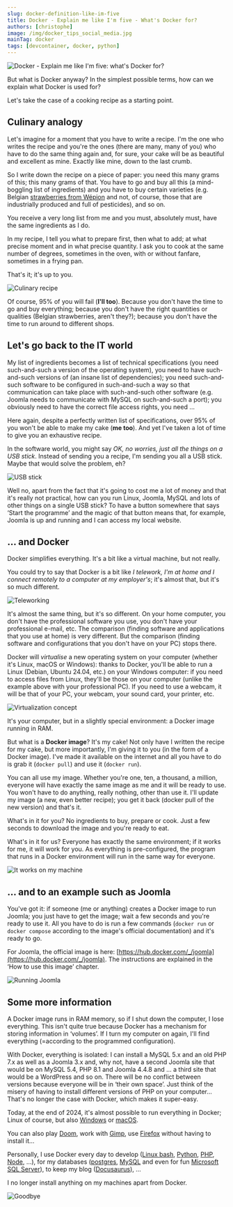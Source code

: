 ```yaml
---
slug: docker-definition-like-im-five
title: Docker - Explain me like I'm five - What's Docker for?
authors: [christophe]
image: /img/docker_tips_social_media.jpg
mainTag: docker
tags: [devcontainer, docker, python]
---
```

<!-- cspell:ignore Wépion,telework,virtualise -->

![Docker - Explain me like I'm five: what's Docker for?](/img/docker_tips_banner.jpg)

But what is Docker anyway? In the simplest possible terms, how can we explain what Docker is used for?

Let's take the case of a cooking recipe as a starting point.

<!-- truncate -->

## Culinary analogy

Let's imagine for a moment that you have to write a recipe.  I'm the one who writes the recipe and you're the ones (there are many, many of you) who have to do the same thing again and, for sure, your cake will be as beautiful and excellent as mine. Exactly like mine, down to the last crumb.

So I write down the recipe on a piece of paper: you need this many grams of this; this many grams of that. You have to go and buy all this (a mind-boggling list of ingredients) and you have to buy certain varieties (e.g. Belgian [strawberries from Wépion](https://en.wikipedia.org/wiki/W%C3%A9pion_strawberry) and not, of course, those that are industrially produced and full of pesticides), and so on.

You receive a very long list from me and you must, absolutely must, have the same ingredients as I do.

In my recipe, I tell you what to prepare first, then what to add; at what precise moment and in what precise quantity. I ask you to cook at the same number of degrees, sometimes in the oven, with or without fanfare, sometimes in a frying pan.

That's it; it's up to you.

![Culinary recipe](./images/culinary_recipe.png)

Of course, 95% of you will fail (**I'll too**).  Because you don't have the time to go and buy everything; because you don't have the right quantities or qualities (Belgian strawberries, aren't they?); because you don't have the time to run around to different shops.

## Let's go back to the IT world

My list of ingredients becomes a list of technical specifications (you need such-and-such a version of the operating system), you need to have such-and-such versions of (an insane list of dependencies); you need such-and-such software to be configured in such-and-such a way so that communication can take place with such-and-such other software (e.g. Joomla needs to communicate with MySQL on such-and-such a port); you obviously need to have the correct file access rights, you need ...

Here again, despite a perfectly written list of specifications, over 95% of you won't be able to make my cake (**me too**). And yet I've taken a lot of time to give you an exhaustive recipe.

In the software world, you might say *OK, no worries, just all the things on a USB stick*. Instead of sending you a recipe, I'm sending you all a USB stick. Maybe that would solve the problem, eh?

![USB stick](./images/usb.png)

Well no, apart from the fact that it's going to cost me a lot of money and that it's really not practical, how can you run Linux, Joomla, MySQL and lots of other things on a single USB stick? To have a button somewhere that says ‘Start the programme’ and the magic of that button means that, for example, Joomla is up and running and I can access my local website.

## ... and Docker

Docker simplifies everything. It's a bit like a virtual machine, but not really.

You could try to say that Docker is a bit like *I telework, I'm at home and I connect remotely to a computer at my employer's*; it's almost that, but it's so much different.

![Teleworking](./images/telework.png)

It's almost the same thing, but it's so different. On your home computer, you don't have the professional software you use, you don't have your professional e-mail, etc. The comparison (finding software and applications that you use at home) is very different. But the comparison (finding software and configurations that you don't have on your PC) stops there.

Docker will *virtualise* a new operating system on your computer (whether it's Linux, macOS or Windows): thanks to Docker, you'll be able to run a Linux (Debian, Ubuntu 24.04, etc.) on your Windows computer: if you need to access files from Linux, they'll be those on your computer (unlike the example above with your professional PC). If you need to use a webcam, it will be that of your PC, your webcam, your sound card, your printer, etc.

![Virtualization concept](./images/virtualization.png)

It's your computer, but in a slightly special environment: a Docker image running in RAM.

But what is a **Docker image**? It's my cake! Not only have I written the recipe for my cake, but more importantly, I'm giving it to you (in the form of a Docker image).  I've made it available on the internet and all you have to do is grab it (`docker pull`) and use it (`docker run`).

You can all use my image. Whether you're one, ten, a thousand, a million, everyone will have exactly the same image as me and it will be ready to use. You won't have to do anything, really nothing, other than use it.  I'll update my image (a new, even better recipe); you get it back (docker pull of the new version) and that's it.

What's in it for you? No ingredients to buy, prepare or cook. Just a few seconds to download the image and you're ready to eat.

What's in it for us? Everyone has exactly the same environment; if it works for me, it will work for you. As everything is pre-configured, the program that runs in a Docker environment will run in the same way for everyone.

![It works on my machine](./images/it_works_on_my_machine.png)

## ... and to an example such as Joomla

You've got it: if someone (me or anything) creates a Docker image to run Joomla; you just have to get the image; wait a few seconds and you're ready to use it. All you have to do is run a few commands (`docker run` or `docker compose` according to the image's official documentation) and it's ready to go.

For Joomla, the official image is here: [https://hub.docker.com/_/joomla](https://hub.docker.com/_/joomla). The instructions are explained in the ‘How to use this image’ chapter.

![Running Joomla](./images/running_joomla.png)

## Some more information

A Docker image runs in RAM memory, so if I shut down the computer, I lose everything. This isn't quite true because Docker has a mechanism for storing information in ‘volumes’. If I turn my computer on again, I'll find everything (=according to the programmed configuration).

With Docker, everything is isolated: I can install a MySQL 5.x and an old PHP 7.x as well as a Joomla 3.x and, why not, have a second Joomla site that would be on MySQL 5.4, PHP 8.1 and Joomla 4.4.8 and ... a third site that would be a WordPress and so on. There will be no conflict between versions because everyone will be in ‘their own space’. Just think of the misery of having to install different versions of PHP on your computer... That's no longer the case with Docker, which makes it super-easy.

Today, at the end of 2024, it's almost possible to run everything in Docker; Linux of course, but also [Windows](https://hub.docker.com/r/dockurr/windows) or [macOS](https://hub.docker.com/r/dockurr/macos).

You can also play [Doom](https://github.com/CallumHoughton18/Doom-In-Docker), work with [Gimp](https://hub.docker.com/r/gimp/gimp/), use [Firefox](https://hub.docker.com/r/linuxserver/firefox) without having to install it...

Personally, I use Docker every day to develop ([Linux bash](https://hub.docker.com/_/alpine), [Python](https://hub.docker.com/_/python), [PHP](https://hub.docker.com/_/php), [Node](https://hub.docker.com/search?q=node), ...), for my databases ([postgres](https://hub.docker.com/_/postgres), [MySQL](https://hub.docker.com/_/mysql) and even for fun [Microsoft SQL Server](https://localhost:3000/blog/docker-mssql-server)), to keep my blog ([Docusaurus](https://localhost:3000/blog/docusaurus-docker-own-blog)), ...

I no longer install anything on my machines apart from Docker.

![Goodbye](./images/goodbye.png)
